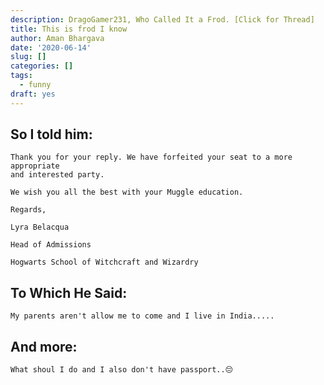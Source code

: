 ```yaml
---
description: DragoGamer231, Who Called It a Frod. [Click for Thread]
title: This is frod I know
author: Aman Bhargava
date: '2020-06-14'
slug: []
categories: []
tags:
  - funny
draft: yes
---
```


## So I told him: 
```
Thank you for your reply. We have forfeited your seat to a more appropriate
and interested party.

We wish you all the best with your Muggle education.

Regards,

Lyra Belacqua 

Head of Admissions 

Hogwarts School of Witchcraft and Wizardry
```

## To Which He Said: 

```
My parents aren't allow me to come and I live in India.....
```

## And more: 

```
What shoul I do and I also don't have passport..😔
```

